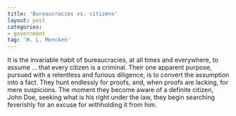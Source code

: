 ```yaml
---
title: 'Bureaucracies vs. citizens'
layout: post
categories:
- government
tag: 'H. L. Mencken'
---
```


It is the invariable habit of bureaucracies, at all times and everywhere, to assume … that every citizen is a criminal. Their one apparent purpose, pursued with a relentless and furious diligence, is to convert the assumption into a fact. They hunt endlessly for proofs, and, when proofs are lacking, for mere suspicions. The moment they become aware of a definite citizen, John Doe, seeking what is his right under the law, they begin searching feverishly for an excuse for withholding it from him.